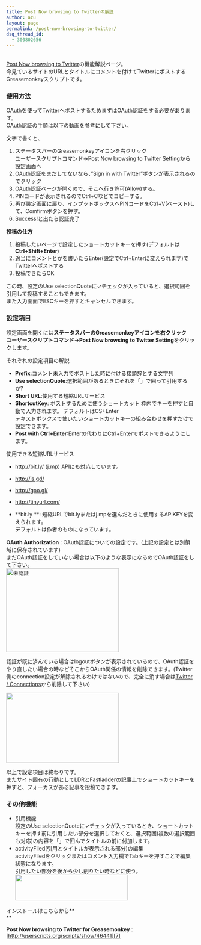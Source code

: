 ```yaml
---
title: Post Now browsing to Twitterの解説
author: azu
layout: page
permalink: /post-now-browsing-to-twitter/
dsq_thread_id:
  - 300802656
---
```

[  
Post Now browsing to Twitter][1]の機能解説ページ。  
今見ているサイトのURLとタイトルにコメントを付けてTwitterにポストするGreasemonkeyスクリプトです。

### 使用方法

OAuthを使ってTwitterへポストするためまずはOAuth認証をする必要があります。  
OAuth認証の手順は以下の動画を参考にして下さい。



文字で書くと、

1.  ステータスバーのGreasemonkeyアイコンを右クリック  
    ユーザースクリプトコマンド→Post Now browsing to Twitter Settingから設定画面へ
2.  OAuth認証をまだしてないなら、&#8221;Sign in with Twitter&#8221;ボタンが表示されるのでクリック
3.  OAuth認証ページが開くので、そこへ行き許可(Allow)する。
4.  PINコードが表示されるのでCtrl+Cなどでコピーする。
5.  再び設定画面に戻り、インプットボックスへPINコードをCtrl+V(ペースト)して、Comfirmボタンを押す。
6.  Success!と出たら認証完了

**投稿の仕方**

1.  投稿したいページで設定したショートカットキーを押す(デフォルトは**Ctrl+Shift+Enter**)
2.  適当にコメントとかを書いたらEnter(設定でCtrl+Enterに変えられます)でTwitterへポストする
3.  投稿できたらOK

この時、設定のUse selectionQuoteに✓チェックが入っていると、選択範囲を引用して投稿することもできます。  
また入力画面でESCキーを押すとキャンセルできます。

### 設定項目

設定画面を開くには**ステータスバーのGreasemonkeyアイコンを右クリック   
ユーザースクリプトコマンド→Post Now browsing to Twitter Setting**をクリックします。

それぞれの設定項目の解説

*   **Prefix**:コメント未入力でポストした時に付ける接頭辞とする文字列
*   **Use selectionQuote**:選択範囲があるときにそれを「」で囲って引用するか?
*   **Short URL**:使用する短縮URLサービス
*   **ShortcutKey**: ポストするために使うショートカット 枠内でキーを押すと自動で入力されます。 デフォルトはCS+Enter  
    テキストボックスで使いたいショートカットキーの組み合わせを押すだけで設定できます。
*   **Post with Ctrl+Enter**:Enterの代わりにCtrl+Enterでポストできるようにします。

使用できる短縮URLサービス

*   <http://bit.ly/> (j.mp) APIにも対応しています。
*   <http://is.gd/>
*   <http://goo.gl/>
*   <http://tinyurl.com/>

*   **bit.ly **: 短縮URLでbit.lyまたはj.mpを選んだときに使用するAPIKEYを変えられます。  
    デフォルトは作者のものになっています。

**OAuth Authorization** : OAuth認証についての設定です。(上記の設定とは別領域に保存されています)  
まだOAuth認証をしていない場合は以下のような表示になるのでOAuth認証をして下さい。  
[<img class="size-medium wp-image-1731 alignnone" title="sshot-2010-06-10-2" src="http://efcl.infol/wp-content/uploads/2010/06/sshot-2010-06-10-2-300x223.png" alt="未認証" width="300" height="223" />][2]

認証が既に済んでいる場合はlogoutボタンが表示されているので、OAuth認証をやり直したい場合の時などそこからOAuth関係の情報を削除できます。(Twitter側のconnection設定が解除されるわけではないので、完全に消す場合は[Twitter / Connections][3]から削除して下さい)

[<img class="alignnone size-medium wp-image-1732" title="sshot-2010-06-10-3" src="http://efcl.infol/wp-content/uploads/2010/06/sshot-2010-06-10-3-300x186.png" alt="" width="300" height="186" />][4]

以上で設定項目は終わりです。  
またサイト固有の行動としてLDRとFastladderの記事上でショートカットキーを押すと、フォーカスがある記事を投稿できます。

### その他機能

*   引用機能  
    設定のUse selectionQuoteに✓チェックが入っているとき、ショートカットキーを押す前に引用したい部分を選択しておくと、選択範囲(複数の選択範囲も対応)の内容を「」で囲んでタイトルの前に付加します。
*   activityFiled(引用とタイトルが表示される部分)の編集  
    activityFiledをクリックまたはコメント入力欄でTabキーを押すことで編集状態になります。  
    引用したい部分を後から少し削りたい時などに使う。  
    [][5][<img class="alignnone size-medium wp-image-1798" title="sshot-2010-06-20-2" src="http://efcl.infol/wp-content/uploads/2010/06/sshot-2010-06-20-21-300x69.png" alt="" width="300" height="69" />][6]

インストールはこちらから**  
**

**Post Now browsing to Twitter for Greasemonkey**
:   [http://userscripts.org/scripts/show/46441][7]

&nbsp;

 [1]: http://userscripts.org/scripts/show/46441
 [2]: http://efcl.infol/wp-content/uploads/2010/06/sshot-2010-06-10-2.png
 [3]: https://twitter.com/settings/connections
 [4]: http://efcl.infol/wp-content/uploads/2010/06/sshot-2010-06-10-3.png
 [5]: http://efcl.infol/wp-content/uploads/2010/06/sshot-2010-06-20-2.png
 [6]: http://efcl.infol/wp-content/uploads/2010/06/sshot-2010-06-20-21.png
 [7]: http://userscripts.org/scripts/show/46441 "Post Now browsing to Twitter for Greasemonkey"